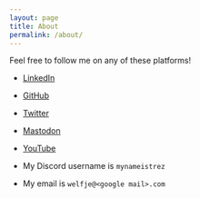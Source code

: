 ```yaml
---
layout: page
title: About
permalink: /about/
---
```


Feel free to follow me on any of these platforms!

- <div class="badge-base LI-profile-badge" data-locale="en_US" data-size="medium" data-theme="dark" data-type="VERTICAL" data-vanity="sander-bos-73a863320" data-version="v1"><a class="badge-base__link LI-simple-link" href="https://nl.linkedin.com/in/sander-bos-73a863320/en?trk=profile-badge">LinkedIn</a></div>

- [GitHub](https://github.com/MyNameIsTrez?tab=repositories)

- [Twitter](https://twitter.com/welfje)

- [Mastodon](https://mastodon.gamedev.place/@mynameistrez)

- [YouTube](https://www.youtube.com/channel/UCeyD5_J0d6Weq5V80oxwA6Q)

- My Discord username is `mynameistrez`

- My email is `welfje@<google mail>.com`
